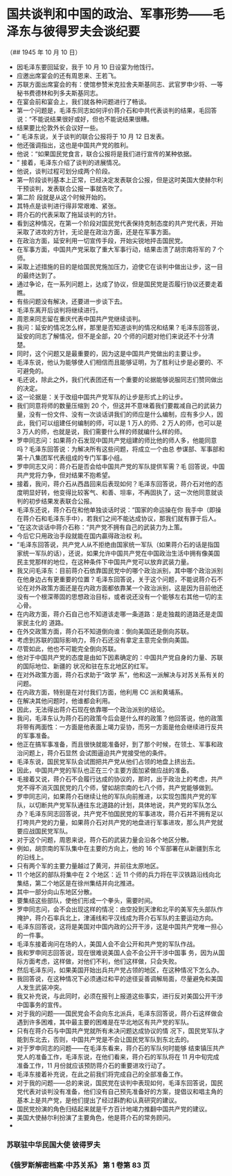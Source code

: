 # 国共谈判和中国的政治、军事形势——毛泽东与彼得罗夫会谈纪要
（## 1945 年 10 月 10 日）
 - 因毛泽东要回延安，我于 10 月 10 日设宴为他饯行。
- 应邀出席宴会的还有周恩来、王若飞。
- 苏联方面出席宴会的有：使馆参赞米克拉舍夫斯基同志、武官罗申少将、一等秘书费德林和列多夫斯基同志。
- 在宴会前和宴会上，我们就各种问题进行了畅谈。
-  第一个问题是，毛泽东同志如何评价蒋介石和中共代表谈判的结果，毛回答说：“不能说结果很好或好，但也不能说结果很糟。
- 结果要比伦敦外长会议好一些。
- ” 毛泽东说，关于谈判的联合公报将于 10 月 12 日发表。
- 他还强调指出，这也是中国共产党的胜利。
- 他说：“如果国民党食言，联合公报将是我们进行宣传的某种依据。
- ” 接着，毛泽东介绍了谈判的进展情况。
- 他说，谈判过程可划分成两个阶段。
- 第一阶段谈判基本上正常，已经决定发表联合公报，但是这时美国大使赫尔利干预谈判，发表联合公报一事就告吹了。
- 第二阶 段就是从这个时候开始的。
- 其特点是谈判进行得非常艰难、紧张。
- 蒋介石的代表采取了拖延谈判的方针。
- 看到这种情况，在第一个阶段对国民党代表保持克制态度的共产党代表，开始采取了进攻的方针，无论是在政治方面，还是在军事方面。
-  在政治方面，延安利用一切宣传手段，开始尖锐地抨击国民党。
- 在军事方面，中国共产党采取了重大军事行动，结果击溃了胡宗南将军的 7 个师。
- 采取上述措施的目的是给国民党施加压力，迫使它在谈判中做出让步，这一目的最终达到了。
- 通过争论，在一系列问题上，达成了协议，但是国民党是否履行协议还要走着瞧。
- 有些问题没有解决，还要进一步谈下去。
- 毛泽东离开后谈判将继续进行。
- 周恩来同志留在重庆代表中国共产党继续谈判。
-  我问：延安的情况怎么样，那里是否知道谈判的情况和结果？毛泽东回答说，延安的同志了解情况，但不是全部，20 个师的问题对他们来说还不十分清楚。
- 同时，这个问题又是最重要的，因为这是中国共产党做出的主要让步。
-  毛泽东说，他认为能够使人们相信而且能够证明，为了胜利让步是必要的、不可避免的。
- 毛还说，除此之外，我们代表团还有一个重要的论据能够说服同志们赞同做出的决定。
- 这一论据是：关于改组中国共产党军队的让步是形式上的让步。
- 我们同意将师的数量压缩到 20 个，但这并不意味着我们要裁减自己的武装力量，没有一份文件、没有一次谈话讲我们的师应是什么编制，应有多少人，因此，我们可以组建任何编制的师，可以是 1 万人的师、2 万人的师，也可以是 3 万人的师，也就是说，我们需要什么样的师就编什么样的师。
-  罗申同志问：如果蒋介石发现中国共产党组建的师比他的师人多，他能同意吗？毛泽东回答说：为解决所有这些问题，将成立一个由总 参谋部、军事部和第十八集团军代表组成的专门军事小组。
-  罗申同志又问：蒋介石是否会给中国共产党的军队提供军需？毛 回答说，中国共产党将力争，但对结果不抱希望。
-  接着，我问，蒋介石从西昌回来后表现如何？毛泽东回答说，蒋介石对他的态度明显好转，他变得比较客气、和善、坦率，不再固执了，这一次他同意就谈判的初步结果发表联合公报。
-  毛泽东还说，蒋介石在和他单独谈话时说：“国家的命运操在你 我手中（即操在蒋介石和毛泽东手中），若我们之间不能达成协议，那我们就有罪于后人。
- ”在这次谈话中蒋介石称：“共产党不拥有自己的武装力为上策。
- 今后它只用政治手段就能在国内贏得政治权 利。
- ”毛泽东回答说，共产党人从不拒绝由国家统一军队（如果蒋介石的话是指国家统一军队的话），还说，如果允许中国共产党在中国政治生活中拥有像美国民主党那样的地位，在这种条件下中国共产党可以放弃武装力量。
-  我又问毛泽东：目前蒋介石依靠国民党中的哪个政治派别，其中哪个政治派别在他身边占有更重要的位置？毛泽东回答说，关于这个问题，不能说蒋介石不论在对外政策方面还是在内政方面都依靠某一个政治派别，这是因为目前他还没有一个根深蒂固的思想政治目标，或者说还没有一个能够左右其他一切的主心骨。
- 在内政方面，蒋介石自己也不知道该走哪一条道路：是走独裁的道路还是走国家民主化的 道路。
- 在外交政策方面，蒋介石不知道倒向谁：倒向美国还是倒向苏联。
- 考虑到苏联的国际影响力，蒋介石还没有拿定主意完全倒向美国。
- 尽管如此，他也不可能完全倒向苏联。
- 他对于中国共产党的态度是由如下因素确定的：中国共产党自身的力量、苏联的国际地位、新疆的 状况和驻在东北地区的红军。
- 在对外政策方面，蒋介石求助于“政学 系”，他和这一派解决与对苏关系有关的问题。
- 在内政方面，特别是在对付我们方面，他利用 CC 派和黄埔系。
- 在解决其他问题时，他谁都会利用。
- 因此，无法得出蒋介石现在依靠哪一个政治派别的结论。
-  我问，毛泽东认为蒋介石的政策今后会是什么样的政策？他回答说，他的政策将带有两面性：一方面是他表面上竭力妥协，而另一方面是他会继续进行反共的军事准备。
- 他正在搞军事准备，而且很快就能准备好，到了那个时候，在领土、军事和政治问题上，蒋介石显然 会试图逼迫共产党接受他的条件。
- 毛泽东说，国民党军队会试图把共产党从他们占领的地盘上挤出去。
- 因此，中国共产党的军队也正在三个主要方面加紧做应战的准备。
- 毛接着又说，蒋介石不会履行达成的协议的，那时，出于政治上的考虑，共产党不得不消灭国民党的几个师，譬如胡宗南的七八个师，共产党能够做到。
-  罗申同志问，如果蒋介石继续让他的军队向前推进，以实现包围共产党的军队，以切断共产党军队通往东北道路的计划，具体地说，共产党的军队怎么办？毛泽东同志回答说，共产党不怕国民党的军事进攻，蒋介石并不拥有足以打垮共产党的力量，如果蒋介石对共产党的地盘进行军事进攻，那么共产党就要应战国民党军队。
-  对于这个问题，周恩来说，蒋介石的武装力量会沿各个地区分散。
- 例如，胡宗南的军队集中在主要的方向上，他的 16 个军部署在从新疆到东北的沿线上。
- 只有两个军的主要力量越过了黄河，并前往太原地区。
- 11 个地区的部队将集中在 2 个地区：近 11 个师的兵力将在平汉铁路沿线向北集结，第二个地区是在徐州集结并向北推进。
- 其中一部分向山东地区分散。
- 要集结这些部队，使他们形成一个拳头，需要时间。
-  罗申同志问，会不会出现这样的情况：由空投到天津和北平的美军先头部队作掩护，蒋介石率兵北上，津浦线和平汉线成为蒋介石军队的主要运动方向。
- 毛泽东回答说，这将是美国对中国内政的公开干涉，这是中国共产党唯一担心的一件事。
- 毛泽东接着询问在场的人，美国人会不会公开和共产党的军队作战。
-  我和罗申同志回答说，现在很难说美国人会不会公开干涉中国事 务，因为从国际方面考虑，这样做，对他们不利，他们这样做，只会失败。
-  然后毛泽东问，如果美国开始出兵共产党占领的地区，在这种情况下怎么办。
-  我回答说，在这种情况下必须通过和平的途径妥善调解局面，尽量避免和美国人发生武装冲突。
- 我又补充说，与此同时，必须在报刊上报道这些事实，进行反对美国公开干涉中国事务的宣传。
-  对于我的问题——国民党会不会向东北派兵，毛泽东回答说，蒋介石这样做会遇到许多困难，其中最主要的困难是在华北地区有共产党的军队。
- 只有在蒋介石与中国共产党就所有未决问题达成协议的情 况下，国民党军队才能到东北去，否则，中国共产党是不会让国民党军队到东北去的。
-  对于罗申同志的问题——在毛泽东看来，蒋介石的军队何时能够 结束镇压共产党人的准备工作，毛泽东说，在他们看来，蒋介石的军队将在 11 月中旬完成准备工作，11 月份就应该预防蒋介石的重要进攻行动了。
- 毛泽东接着补充说，在此之前我们将完成自己的全部准备工作。
-  对于我的问题——总的来说，国民党在谈判中表现如何，毛泽东回答说，国民党代表对谈判没有准备，他们没有自己预先准备好的方案，提倡议和唱主角的基本上是共产党，是他们提出了经过斟酌和认真研究的建议。
- 国民党扮演的角色归结起来就是千方百计地竭力推翻中国共产党的建议。
- 美国大使赫尔利扮演了主要角色，他是蒋介石的常务顾问。
- 
### 苏联驻中华民国大使 彼得罗夫 
### 《俄罗斯解密档案·中苏关系》 第 1 卷第 83 页